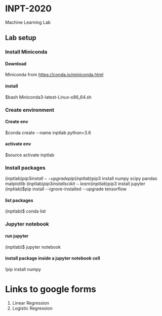 # INPT-2020

Machine Learning Lab

## Lab setup

### Install Miniconda

#### Download

Miniconda from https://conda.io/miniconda.html

#### install

\$bash Miniconda3-latest-Linux-x86_64.sh

### Create environment

#### Create env

\$conda create --name inptlab python=3.6

#### activate env

\$source activate inptlab

### Install packages

(inptlab)$pip3 install --upgrade pip
(inptlab)$pip3 install numpy scipy pandas matplotlib
(inptlab)$pip3 install scikit-learn
(inptlab)$pip3 install jupyter
(inptlab)\$pip install --ignore-installed --upgrade tensorflow

#### list packages

(inptlab)\$ conda list

### Jupyter notebook

#### run jupyter

(inptlab)\$ jupyter notebook

#### install package inside a jupyter notebook cell

!pip install numpy

# Links to google forms

1. Linear Regression
2. Logistic Regression
